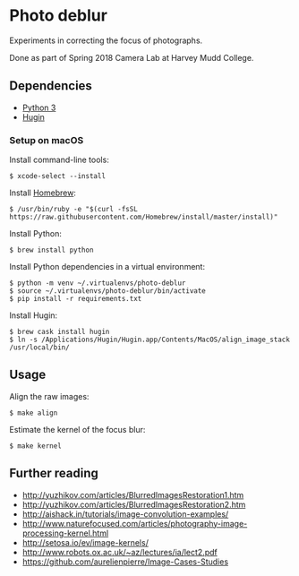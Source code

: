 # Photo deblur

Experiments in correcting the focus of photographs.

Done as part of Spring 2018 Camera Lab at Harvey Mudd College.

## Dependencies

* [Python 3](https://www.python.org/)
* [Hugin](http://hugin.sourceforge.net/)

### Setup on macOS

Install command-line tools:

    $ xcode-select --install

Install [Homebrew](https://brew.sh/):

    $ /usr/bin/ruby -e "$(curl -fsSL https://raw.githubusercontent.com/Homebrew/install/master/install)"

Install Python:

    $ brew install python

Install Python dependencies in a virtual environment:

    $ python -m venv ~/.virtualenvs/photo-deblur
    $ source ~/.virtualenvs/photo-deblur/bin/activate
    $ pip install -r requirements.txt

Install Hugin:

    $ brew cask install hugin
    $ ln -s /Applications/Hugin/Hugin.app/Contents/MacOS/align_image_stack /usr/local/bin/

## Usage

Align the raw images:

    $ make align

Estimate the kernel of the focus blur:

    $ make kernel

## Further reading

* http://yuzhikov.com/articles/BlurredImagesRestoration1.htm
* http://yuzhikov.com/articles/BlurredImagesRestoration2.htm
* http://aishack.in/tutorials/image-convolution-examples/
* http://www.naturefocused.com/articles/photography-image-processing-kernel.html
* http://setosa.io/ev/image-kernels/
* http://www.robots.ox.ac.uk/~az/lectures/ia/lect2.pdf
* https://github.com/aurelienpierre/Image-Cases-Studies

